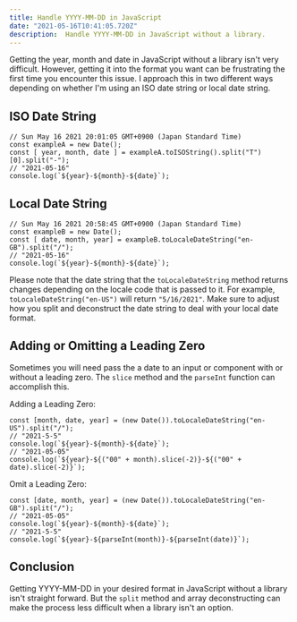 ```yaml
---
title: Handle YYYY-MM-DD in JavaScript
date: "2021-05-16T10:41:05.720Z"
description:  Handle YYYY-MM-DD in JavaScript without a library.
---
```

Getting the year, month and date in JavaScript without a library isn't very difficult. However, getting it into the format you want can be frustrating the first time you encounter this issue. I approach this in two different ways depending on whether I'm using an ISO date string or local date string.

## ISO Date String
```
// Sun May 16 2021 20:01:05 GMT+0900 (Japan Standard Time)
const exampleA = new Date();
const [ year, month, date ] = exampleA.toISOString().split("T")[0].split("-");
// "2021-05-16"
console.log(`${year}-${month}-${date}`);
```

## Local Date String
```
// Sun May 16 2021 20:58:45 GMT+0900 (Japan Standard Time)
const exampleB = new Date();
const [ date, month, year] = exampleB.toLocaleDateString("en-GB").split("/");
// "2021-05-16"
console.log(`${year}-${month}-${date}`);
```
Please note that the date string that the `toLocaleDateString` method returns changes depending on the locale code that is passed to it. For example, `toLocaleDateString("en-US")` will return `"5/16/2021"`. Make sure to adjust how you split and deconstruct the date string to deal with your local date format.

## Adding or Omitting a Leading Zero
Sometimes you will need pass the a date to an input or component with or without a leading zero. The `slice` method and the `parseInt` function can accomplish this. 

Adding a Leading Zero:
```
const [month, date, year] = (new Date()).toLocaleDateString("en-US").split("/");
// "2021-5-5"
console.log(`${year}-${month}-${date}`);
// "2021-05-05"
console.log(`${year}-${("00" + month).slice(-2)}-${("00" + date).slice(-2)}`);
```
Omit a Leading Zero:

```
const [date, month, year] = (new Date()).toLocaleDateString("en-GB").split("/");
// "2021-05-05"
console.log(`${year}-${month}-${date}`);
// "2021-5-5"
console.log(`${year}-${parseInt(month)}-${parseInt(date)}`);
```
## Conclusion
Getting YYYY-MM-DD in your desired format in JavaScript without a library isn't straight forward. But the `split` method and array deconstructing can make the process less difficult when a library isn't an option.




